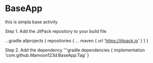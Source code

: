 # BaseApp
this is simpla base activity

Step 1. Add the JitPack repository to your build file

...gradle
allprojects {
		repositories {
			...
			maven { url 'https://jitpack.io' }
		}
	}
  
Step 2. Add the dependency
'''gradle
dependencies {
	        implementation 'com.github.Mamoon123d:BaseApp:Tag'
	}
